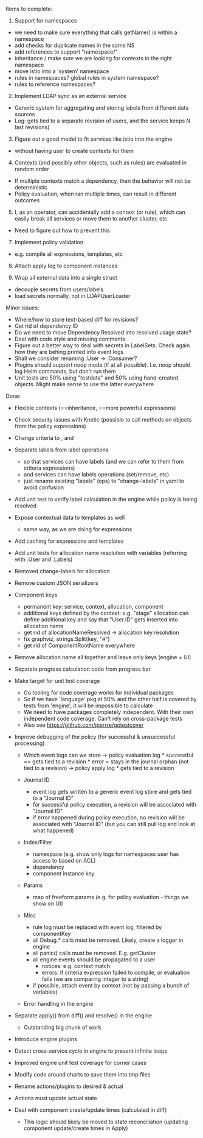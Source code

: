 Items to complete:

1. Support for namespaces
  - we need to make sure everything that calls getName() is within a namespace
  - add checks for duplicate names in the same NS
  - add references to support "namespace/"
  - inheritance / make sure we are looking for contexts in the right namespace
  - move istio into a 'system' namespace
  - rules in namespaces? global rules in system namespace?
  - rules to reference namespaces?

2. Implement LDAP sync as an external service
  - Generic system for aggregating and storing labels from different data sources
  - Log: gets tied to a separate revision of users, and the service keeps N last revisions)

3. Figure out a good model to fit services like istio into the engine
  - without having user to create contexts for them

4. Contexts (and possibly other objects, such as rules) are evaluated in random order
  - If multiple contexts match a dependency, then the behavior will not be deterministic
  - Policy evaluation, when ran multiple times, can result in different outcomes

5. I, as an operator, can accidentally add a context (or rule), which can easily
   break all services or move them to another cluster, etc
  - Need to figure out how to prevent this

7. Implement policy validation
  - e.g. compile all expressions, templates, etc

8. Attach apply log to component instances

9. Wrap all external data into a single struct
  - decouple secrets from users/labels
  - load secrets normally, not in LDAPUserLoader


Minor issues:
- Where/how to store text-based diff for revisions?
- Get rid of dependency ID
- Do we need to move Dependency.Resolved into resolved usage state?
- Deal with code style and missing comments
- Figure out a better way to deal with secrets in LabelSets. Check again how they are behing printed into event logs
- Shall we consider renaming .User -> .Consumer?
- Plugins should support noop mode (if at all possible). I.e. noop should log Helm commands, but don't run them
- Unit tests are 50% using "testdata" and 50% using hand-created objects. Might make sense to use the latter everywhere


Done:
* Flexible contexts (==inheritance, ==more powerful expressions)

* Check security issues with Knetic (possible to call methods on objects from the policy expressions)

* Change criteria to <RequireAll>, <RequireAny> and <RequireNone>

* Separate labels from label operations
  - so that services can have labels (and we can refer to them from criteria expressions)
  - and services can have labels operations (set/remove, etc)
  - just rename existing "labels" (ops) to "change-labels" in yaml to avoid confusion

* Add unit test to verify label calculation in the engine while policy is being resolved

* Expose contextual data to templates as well
  - same way, as we are doing for expressions

* Add caching for expressions and templates

* Add unit tests for allocation name resolution with variables (referring with .User and .Labels)

* Removed change-labels for allocation

* Remove custom JSON serializers

* Component keys
  - permanent key: service, context, allocation, component
  - additional keys defined by the context:
        e.g. "stage" allocation can define additional key
        and say that "User.ID" gets inserted into allocation name
  - get rid of allocationNameResolved -> allocation key resolution
  - fix graphviz, strings.Split(key, "#")
  - get rid of ComponentRootName everywhere

* Remove allocation name all together and leave only keys (engine + UI)

* Separate progress calculation code from progress bar

* Make target for unit test coverage
  - Go tooling for code coverage works for individual packages
  - So if we have 'language' pkg at 50% and the other half is covered by tests from 'engine', it will be impossible to calculate
  - We need to have packages completely independent. With their own independent code coverage. Can't rely on cross-package tests
  - Also see https://github.com/pierrre/gotestcover

* Improve debugging of the policy (for successful & unsuccessful processing)

  - Which event logs can we store
      -> policy evaluation log
           * successful == gets tied to a revision
           * error = stays in the journal orphan (not tied to a revision)
      -> policy apply log
           * gets tied to a revision

  - Journal ID
    - event log gets written to a generic event log store and gets tied to a "Journal ID"
    - for successful policy execution, a revision will be associated with "Journal ID"
    - if error happened during policy execution, no revision will be associated with "Journal ID" (but you can still pull log and look at what happened)

  - Index/Filter
    - namespace (e.g. show only logs for namespaces user has access to based on ACL)
    - dependency
    - component instance key

  - Params
    - map of freeform params (e.g. for policy evaluation - things we show on UI)

  - Misc
    - rule log must be replaced with event log, filtered by componentKey
    - all Debug.* calls must be removed. Likely, create a logger in engine
    - all panic() calls must be removed. E.g. getCluster
    - all engine events should be propagated to a user
      - notices: e.g. context match
      - errors: if criteria expression failed to compile, or evaluation fails (we are comparing integer to a string)
    - if possible, attach event by context (not by passing a bunch of variables)

  - Error handling in the engine

* Separate apply() from diff() and resolve() in the engine
  - Outstanding big chunk of work

* Introduce engine plugins

* Detect cross-service cycle in engine to prevent infinite loops

* Improved engine unit test coverage for corner cases

* Modify code around charts to save them into tmp files

* Rename actions/plugins to desired & actual

* Actions must update actual state

* Deal with component create/update times (calculated in diff)
  - This logic should likely be moved to state reconciliation (updating component update/create times in Apply)


